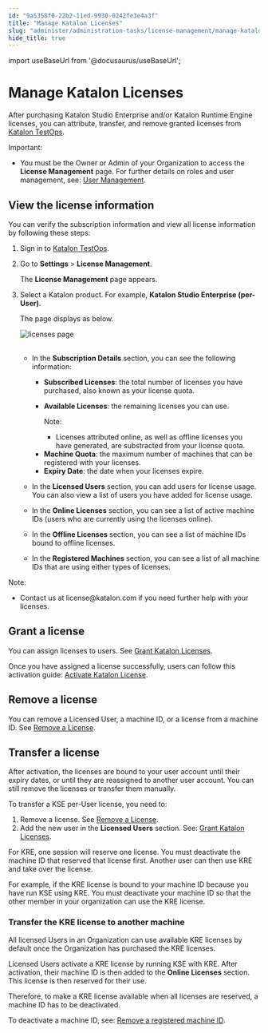 ```yaml
---
id: "9a5358f0-22b2-11ed-9930-0242fe3e4a3f"
title: "Manage Katalon Licenses"
slug: "administer/administration-tasks/license-management/manage-katalon-licenses"
hide_title: true
---
```

import useBaseUrl from '@docusaurus/useBaseUrl';


# <a id="id" class="anchor_top_offset"/><a id="ariaid-title1" class="anchor_top_offset"/>Manage Katalon Licenses

<p xmlns="http://www.w3.org/1999/xhtml" className="p">After purchasing Katalon Studio Enterprise and/or Katalon Runtime Engine licenses, you can attribute, transfer, and remove granted licenses from <a className="xref j-external-link" href="https://testops.katalon.io/login" target="_blank">Katalon TestOps</a>.</p> 
<div xmlns="http://www.w3.org/1999/xhtml" className="note important note_important"><span className="note__title">Important:</span> 
  <ul className="ul"><li className="li">You must be the Owner or Admin of your Organization to access the <strong className="ph b">License Management</strong> page. For further details on roles and user management, see: <a className="xref" href="/docs/administer/administration-tasks/user-management/manage-users">User Management</a>.</li></ul>
</div>

## <a id="id_1" class="anchor_top_offset"/>View the license information

<p xmlns="http://www.w3.org/1999/xhtml" className="p">You can verify the subscription information and view all license information by following these steps:</p> 
<ol xmlns="http://www.w3.org/1999/xhtml" className="ol"><li className="li">     <p className="p">Sign in to <a className="xref j-external-link" href="https://testops.katalon.io/login" target="_blank">Katalon TestOps</a>.</p>   </li><li className="li">     <p className="p">Go to <strong className="ph b">Settings</strong> &gt; <strong className="ph b">License Management</strong>.</p>     <p className="p">The <strong className="ph b">License Management</strong> page appears.</p>   </li><li className="li">     <p className="p">Select a Katalon product. For example, <strong className="ph b">Katalon Studio Enterprise (per-User)</strong>.</p>     <p className="p">The page displays as below.</p>     <p className="p"> <img className="image" src={useBaseUrl("https://github.com/katalon-studio/docs-images/raw/master/katalon-studio/docs/license-mgt/license-management-page-ui-mar2022.png")} alt="licenses page" /><br /><br />     </p>     <ul className="ul"><li className="li">         <p className="p">In the <strong className="ph b">Subscription Details</strong> section, you can see the following information:</p>         <ul className="ul"><li className="li"> <strong className="ph b">Subscribed Licenses</strong>: the total number of licenses you have purchased, also known as your license quota.</li><li className="li">             <p className="p"> <strong className="ph b">Available Licenses</strong>: the remaining licenses you can use.</p>             <div className="note note note_note"><span className="note__title">Note:</span>                <ul className="ul"><li className="li">Licenses attributed online, as well as offline licenses you have generated, are substracted from your license quota.</li></ul>             </div>           </li><li className="li"><strong className="ph b">Machine Quota</strong>: the maximum number of machines that can be registered with your licenses. </li><li className="li"><strong className="ph b">Expiry Date</strong>: the date when your licenses expire. </li></ul>       </li><li className="li">         <p className="p">In the <strong className="ph b">Licensed Users</strong> section, you can add users for license usage. You can also view a list of users you have added for license usage.</p>       </li><li className="li">         <p className="p">In the <strong className="ph b">Online Licenses</strong> section, you can see a list of active machine IDs (users who are currently using the licenses online).</p>       </li><li className="li">         <p className="p">In the <strong className="ph b">Offline Licenses</strong> section, you can see a list of machine IDs bound to offline licenses.</p>       </li><li className="li">         <p className="p">In the <strong className="ph b">Registered Machines</strong> section, you can see a list of all machine IDs that are using either types of licenses.</p>       </li></ul>   </li></ol> 
<div xmlns="http://www.w3.org/1999/xhtml" className="note note note_note"><span className="note__title">Note:</span> 
  <ul className="ul"><li className="li">Contact us at license@katalon.com if you need further help with your licenses.</li></ul>
</div>
    

## <a id="id_2" class="anchor_top_offset"/>Grant a license

    
      
<p xmlns="http://www.w3.org/1999/xhtml" className="p">You can assign licenses to users. See <a className="xref" href="/docs/administer/administration-tasks/license-management/grant-katalon-licenses">Grant     Katalon Licenses</a>.</p> 
      
<p xmlns="http://www.w3.org/1999/xhtml" className="p">Once you have assigned a license successfully, users can follow   this activation guide: <a className="xref" href="/docs/administer/katalon-studio-enterprise-and-katalon-runtime-engine-license/activate-a-katalon-license">Activate     Katalon License</a>.</p> 
    
  
    

## <a id="id_3" class="anchor_top_offset"/>Remove a license

    
      
<p xmlns="http://www.w3.org/1999/xhtml" className="p">You can remove a Licensed User, a machine ID, or a license from   a machine ID. See <a className="xref" href="/docs/administer/administration-tasks/license-management/remove-a-license">Remove     a License</a>.</p> 
    
  

## <a id="id_4" class="anchor_top_offset"/>Transfer a license

<p xmlns="http://www.w3.org/1999/xhtml" className="p">After activation, the licenses are bound to your user account until their expiry dates, or until they are reassigned to another user account. You can still remove the licenses or transfer them manually.</p> 
<p xmlns="http://www.w3.org/1999/xhtml" className="p">To transfer a KSE per-User license, you need to:</p> 
<ol xmlns="http://www.w3.org/1999/xhtml" className="ol"><li className="li">Remove a license. See <a className="xref" href="/docs/administer/administration-tasks/license-management/remove-a-license">Remove a License</a>.</li><li className="li">Add the new user in the <strong className="ph b">Licensed Users</strong> section. See: <a className="xref" href="/docs/administer/administration-tasks/license-management/grant-katalon-licenses">Grant Katalon Licenses</a>.</li></ol> 
<p xmlns="http://www.w3.org/1999/xhtml" className="p">For KRE, one session will reserve one license. You must deactivate the machine ID that reserved that license first. Another user can then use KRE and take over the license.</p> 
<p xmlns="http://www.w3.org/1999/xhtml" className="p">For example, if the KRE license is bound to your machine ID because you have run KSE using KRE. You must deactivate your machine ID so that the other member in your organization can use the KRE license.</p> 
      

### <a id="id_5" class="anchor_top_offset"/>Transfer the KRE license to another machine

      
        
<p xmlns="http://www.w3.org/1999/xhtml" className="p">All licensed Users in an Organization can use available KRE   licenses by default once the Organization has purchased the KRE   licenses.</p> 
        
<p xmlns="http://www.w3.org/1999/xhtml" className="p">Licensed Users activate a KRE license by running KSE with KRE.   After activation, their machine ID is then added to the   <strong className="ph b">Online Licenses</strong> section. This license is then   reserved for their use.</p> 
        
<p xmlns="http://www.w3.org/1999/xhtml" className="p">Therefore, to make a KRE license available when all licenses are   reserved, a machine ID has to be deactivated.</p> 
        
<p xmlns="http://www.w3.org/1999/xhtml" className="p">To deactivate a machine ID, see: <a className="xref" href="/docs/administer/administration-tasks/license-management/remove-a-license#id_3">Remove     a registered machine ID</a>.</p> 
      
    
